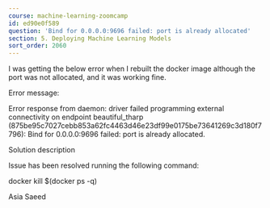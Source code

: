 ```yaml
---
course: machine-learning-zoomcamp
id: ed90e0f589
question: 'Bind for 0.0.0.0:9696 failed: port is already allocated'
section: 5. Deploying Machine Learning Models
sort_order: 2060
---
```


I was getting the below error when I rebuilt the docker image although the port was not allocated, and it was working fine.

Error message:

Error response from daemon: driver failed programming external connectivity on endpoint beautiful_tharp (875be95c7027cebb853a62fc4463d46e23df99e0175be73641269c3d180f7796): Bind for 0.0.0.0:9696 failed: port is already allocated.

Solution description

Issue has been resolved running the following command:

docker kill $(docker ps -q)

Asia Saeed

